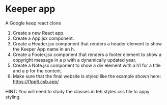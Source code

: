 # Keeper app

A Google keep react clone

1. Create a new React app.
2. Create a App.jsx component.
3. Create a Header.jsx component that renders a header element
   to show the Keeper App name in an h.
4. Create a Footer.jsx component that renders a footer element
   to show a copyright message in a p with a dynamically updated year.
5. Create a Note.jsx component to show a div element with a
   h1 for a title and a p for the content.
6. Make sure that the final website is styled like the example shown here:
   https://l1pp6.csb.app/

HINT: You will need to study the classes in teh styles.css file to appy styling.
